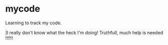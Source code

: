 # mycode
Learning to track my code.

\]I really don't know what the heck I'm doing! Truthfull, much help is needed !!!!!!
